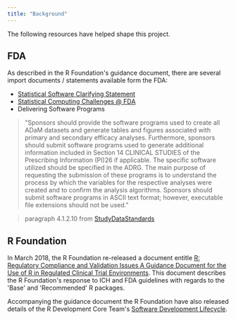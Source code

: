 ```yaml
---
title: "Background"
---
```


The following resources have helped shape this project.

## FDA

As described in the R Foundation's guidance document, there are several import documents / statements available form the FDA:

* [Statistical Software Clarifying Statement](https://www.fda.gov/downloads/forindustry/datastandards/studydatastandards/ucm587506.pdf)
* [Statistical Computing Challenges @ FDA](http://www.copafs.org/UserFiles/file/2016FCSM/6_4_Final_Schuette.pdf)
* Delivering Software Programs

> "Sponsors should provide the software programs used to create all ADaM datasets and
generate tables and figures associated with primary and secondary efficacy analyses.
Furthermore, sponsors should submit software programs used to generate additional
information included in Section 14 CLINICAL STUDIES of the Prescribing Information
(PI)26 if applicable. The specific software utilized should be specified in the ADRG. The
main purpose of requesting the submission of these programs is to understand the process
by which the variables for the respective analyses were created and to confirm the
analysis algorithms. Sponsors should submit software programs in ASCII text format;
however, executable file extensions should not be used."

>  paragraph 4.1.2.10 from [StudyDataStandards](https://www.fda.gov/downloads/ForIndustry/DataStandards/StudyDataStandards/UCM384744.pdf)


## R Foundation

In March 2018, the R Foundation re-released a document entitle [R: Regulatory Compliance and Validation Issues A Guidance Document for the Use of R in Regulated Clinical Trial Environments](https://www.r-project.org/doc/R-FDA.pdf).  This document describes the R Foundation's response to ICH and FDA guidelines with regards to the 'Base' and 'Recommended' R packages.

Accompanying the guidance document the R Foundation have also released details of the R Development Core Team's [Software Development Lifecycle](https://www.r-project.org/doc/R-SDLC.pdf).
